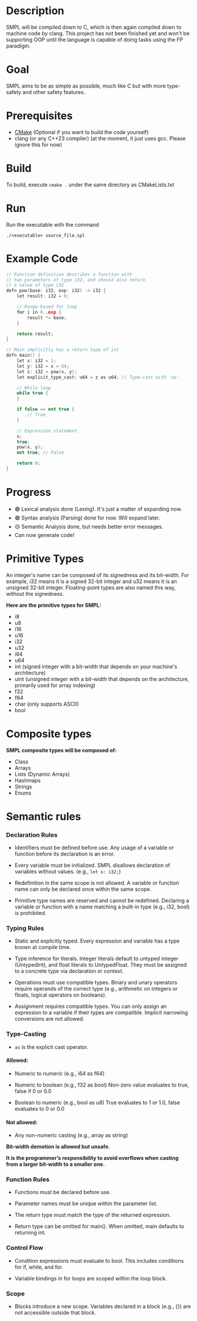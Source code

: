 # Description
SMPL will be compiled down to C, which is then again compiled down to machine code by clang.
This project has not been finished yet and won't be supporting OOP until the language is capable of doing tasks using the FP paradigm.

# Goal
SMPL aims to be as simple as possible, much like C but with more type-safety and other safety features.
# Prerequisites
- [CMake](https://cmake.org/download/) (Optional if you want to build the code yourself)
- clang (or any C++23 compiler) (at the moment, it just uses gcc. Please ignore this for now)
# Build
To build, execute `cmake .` under the same directory as CMakeLists.txt
# Run
Run the executable with the command
```
./<executable> source_file.spl
```
# Example Code
``` C++
// Function definition describes a function with
// two parameters of type i32, and should also return
// a value of type i32
defn pow(base: i32, exp: i32) -> i32 {
    let result: i32 = 0;

    // Range-based for loop
    for i in 0..exp {
        result *= base;
    }

    return result;
}

// Main implicitly has a return type of int
defn main() {
    let x: i32 = 1;
    let y: i32 = x = 64;
    let z: i32 = pow(x, y);
    let explicit_type_cast: u64 = z as u64; // Type-cast with 'as'

    // While loop
    while true {
    }

    if false == not true {
        // True
    }

    // Expression statement
    x;
    true;
    pow(x, y);
    not true; // False

    return 0;
}
```
# Progress
- 🟢 Lexical analysis done (Lexing). It's just a matter of expanding now.
- 🟢 Syntax analysis (Parsing) done for now. Will expand later.
- 🟡 Semantic Analysis done, but needs better error messages.
- Can now generate code!

# Primitive Types
An integer's name can be composed of its signedness and its bit-width. For example, i32 means it is a signed 32-bit integer and u32 means it is an unsigned 32-bit integer.
Floating-point types are also named this way, without the signedness.

**Here are the primitive types for SMPL:**
- i8
- u8
- i16
- u16
- i32
- u32
- i64
- u64
- int (signed integer with a bit-width that depends on your machine's architecture)
- uint (unsigned integer with a bit-width that depends on the architecture, primarily used for array indexing)
- f32
- f64
- char (only supports ASCII)
- bool
# Composite types
**SMPL composite types will be composed of:**
- Class
- Arrays
- Lists (Dynamic Arrays)
- Hashmaps
- Strings
- Enums
# Semantic rules
### Declaration Rules

- Identifiers must be defined before use.
Any usage of a variable or function before its declaration is an error.

- Every variable must be initialized. SMPL disallows declaration of variables without values. (e.g., `let x: i32;`)

- Redefinition in the same scope is not allowed.
A variable or function name can only be declared once within the same scope.

- Primitive type names are reserved and cannot be redefined.
Declaring a variable or function with a name matching a built-in type (e.g., i32, bool) is prohibited.


### Typing Rules

- Static and explicitly typed.
Every expression and variable has a type known at compile time.

- Type inference for literals.
Integer literals default to untyped integer (UntypedInt), and float literals to UntypedFloat. They must be assigned to a concrete type via declaration or context.

- Operations must use compatible types.
Binary and unary operators require operands of the correct type (e.g., arithmetic on integers or floats, logical operators on booleans).

- Assignment requires compatible types.
You can only assign an expression to a variable if their types are compatible. Implicit narrowing conversions are not allowed.


### Type-Casting

- `as` is the explicit cast operator.

#### Allowed:

- Numeric to numeric (e.g., i64 as f64)

- Numeric to boolean (e.g., f32 as bool)
Non-zero value evaluates to true, false if 0 or 0.0

- Boolean to numeric (e.g., bool as u8)
True evaluates to 1 or 1.0, false evaluates to 0 or 0.0

#### Not allowed:

- Any non-numeric casting (e.g., array as string)

**Bit-width demotion is allowed but unsafe**.

**It is the programmer’s responsibility to avoid overflows when casting from a larger bit-width to a smaller one.**

### Function Rules

- Functions must be declared before use.

- Parameter names must be unique within the parameter list.
 
- The return type must match the type of the returned expression.

- Return type can be omitted for main().
When omitted, main defaults to returning int.

### Control Flow

- Condition expressions must evaluate to bool.
This includes conditions for if, while, and for.

- Variable bindings in for loops are scoped within the loop block.


### Scope

- Blocks introduce a new scope.
Variables declared in a block (e.g., {}) are not accessible outside that block.
